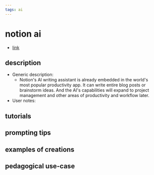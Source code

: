 ```yaml
---
tags: ai 
---
```



# notion ai


* [link](https://www.notion.so/product/ai?gspk=ZmZt&gsxid=hZJoSuPbqcY8&pscd=affiliate.notion.so&utm_medium=ffm&utm_source=affl)

## description
* Generic description: 
    * Notion's AI writing assistant is already embedded in the world's most popular productivity app. It can write entire blog posts or brainstorm ideas. And the AI's capabilities will expand to project management and other areas of productivity and workflow later.
* User notes:

## tutorials

## prompting tips

## examples of creations 

## pedagogical use-case 